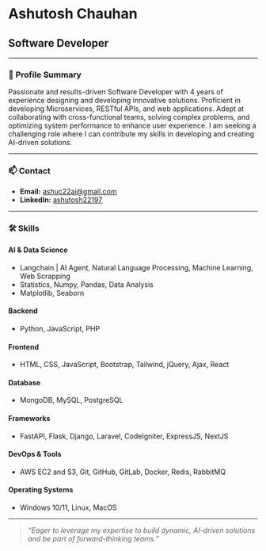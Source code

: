 # Ashutosh Chauhan

## Software Developer

---

### 👤 **Profile Summary**

Passionate and results-driven Software Developer with 4 years of experience designing and developing innovative solutions. Proficient in developing Microservices, RESTful APIs, and web applications. Adept at collaborating with cross-functional teams, solving complex problems, and optimizing system performance to enhance user experience. I am seeking a challenging role where I can contribute my skills in developing and creating AI-driven solutions.

---

### 📫 **Contact**

- **Email:** ashuc22ai@gmail.com
- **LinkedIn:** [ashutosh22197](https://www.linkedin.com/in/ashutosh22197)  

---

### 🛠️ **Skills**

#### **AI & Data Science**
- Langchain | AI Agent, Natural Language Processing, Machine Learning, Web Scrapping
- Statistics, Numpy, Pandas, Data Analysis
- Matplotlib, Seaborn

#### **Backend**
- Python, JavaScript, PHP

#### **Frontend**
- HTML, CSS, JavaScript, Bootstrap, Tailwind, jQuery, Ajax, React

#### **Database**
- MongoDB, MySQL, PostgreSQL

#### **Frameworks**
- FastAPI, Flask, Django, Laravel, CodeIgniter, ExpressJS, NextJS

#### **DevOps & Tools**
- AWS EC2 and S3, Git, GitHub, GitLab, Docker, Redis, RabbitMQ

#### **Operating Systems**
- Windows 10/11, Linux, MacOS

---

> _“Eager to leverage my expertise to build dynamic, AI-driven solutions and be part of forward-thinking teams.”_

